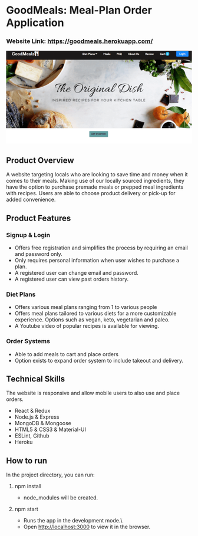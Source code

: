 # GoodMeals: Meal-Plan Order Application

### Website Link: https://goodmeals.herokuapp.com/

![gif2](newg2.gif)

## Product Overview

A website targeting locals who are looking to save time and money when it comes to their meals. Making use of our locally sourced ingredients, they have the option to purchase premade meals or prepped meal ingredients with recipes. Users are able to choose product delivery or pick-up for added convenience.

## Product Features

### Signup & Login

- Offers free registration and simplifies the process by requiring an email and password only.
- Only requires personal information when user wishes to purchase a plan.
- A registered user can change email and password.
- A registered user can view past orders history.

### Diet Plans

- Offers various meal plans ranging from 1 to various people
- Offers meal plans tailored to various diets for a more customizable experience. Options such as vegan, keto, vegetarian and paleo.
- A Youtube video of popular recipes is available for viewing.

### Order Systems

- Able to add meals to cart and place orders
- Option exists to expand order system to include takeout and delivery.

## Technical Skills

The website is responsive and allow mobile users to also use and place orders.

- React & Redux
- Node.js & Express
- MongoDB & Mongoose
- HTML5 & CSS3 & Material-UI
- ESLint, Github
- Heroku

## How to run

In the project directory, you can run:

1. npm install

   - node_modules will be created.

2. npm start
   - Runs the app in the development mode.\
   - Open [http://localhost:3000](http://localhost:3000) to view it in the browser.
